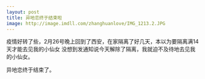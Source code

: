```yaml
---
layout: post
title: 异地恋终于结束啦
image: http://image.imdll.com/zhanghuanlove/IMG_1213.2.JPG
---
```


疫情好转了些，2月26号晚上回到了西安，在家隔离了好几天，本以为要隔离满14天才能去见我的小仙女
没想到发通知说今天解除了隔离，我就迫不及待地去见我的小仙女。
<!--more-->

异地恋终于结束了。